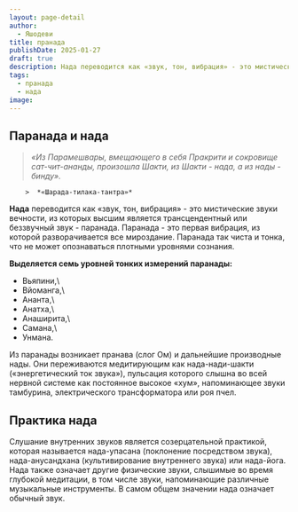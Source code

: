 ```yaml
---
layout: page-detail
author:
  - Яшодеви
title: пранада
publishDate: 2025-01-27
draft: true
description: Нада переводится как «звук, тон, вибрация» - это мистические звуки вечности, из которых высшим является трансцендентный или беззвучный звук - паранада. Паранада - это первая вибрация, из которой разворачивается все мироздание.
tags:
  - пранада
  - нада
image:
---
```

## Паранада и нада

> *«Из Парамешвары, вмещающего в себя Пракрити и сокровище сат-чит-ананды, произошла Шакти, из Шакти - нада, а из нады - бинду».*  
> 
        >  *«Шарада-тилака-тантра»*

**Нада** переводится как «звук, тон, вибрация» - это мистические звуки вечности, из которых высшим является трансцендентный или беззвучный звук - паранада. Паранада - это первая вибрация, из которой разворачивается все мироздание. Паранада так чиста и тонка, что не может опознаваться плотными уровнями сознания.

**Выделяется семь уровней тонких измерений паранады:**

- Вьяпини,\
- Вйоманга,\
- Ананта,\
- Анатха,\
- Анаширита,\
- Самана,\
- Унмана.

Из паранады возникает пранава (слог Ом) и дальнейшие производные нады. Они переживаются медитирующим как нада-нади-шакти («энергетический ток звука»), пульсация которого слышна во всей нервной системе как постоянное высокое «хум», напоминающее звуки тамбурина, электрического трансформатора или роя пчел.

## Практика нада

Слушание внутренних звуков является созерцательной практикой, которая называется нада-упасана (поклонение посредством звука), нада-анусандхана (культивирование внутреннего звука) или нада-йога. Нада также означает другие физические звуки, слышимые во время глубокой медитации, в том числе звуки, напоминающие различные музыкальные инструменты. В самом общем значении нада означает обычный звук.